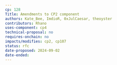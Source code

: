 ```yaml
---
cp: 128
Title: Amendments to CP2 component
authors: Kate_Bee, ImdioR, 0xJulCaesar, theoyster
contributors: Rhano
uses-component: cp4
technical-proposal: no
requires-onchain: no
impacts/modifies: cp2, cp107
status: rfc
date-proposed: 2024-09-02
date-ended: 
---
```


